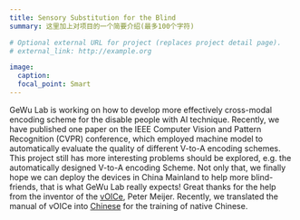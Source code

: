 ```yaml
---
title: Sensory Substitution for the Blind
summary: 这里加上对项目的一个简要介绍(最多100个字符)

# Optional external URL for project (replaces project detail page).
# external_link: http://example.org

image:
  caption:
  focal_point: Smart
---
```

GeWu Lab is working on how to develop more effectively cross-modal encoding scheme for the disable people with AI technique. Recently, we have published one paper <Listen to the Image> on the IEEE Computer Vision and Pattern Recognition (CVPR) conference, which employed machine model to automatically evaluate the quality of different V-to-A encoding schemes. This project still has more interesting problems should be explored, e.g. the automatically designed V-to-A encoding Scheme. Not only that, we finally hope we can deploy the devices in China Mainland to help more blind-friends, that is what GeWu Lab really expects! Great thanks for the help from the inventor of the [vOICe](https://www.seeingwithsound.com/), Peter Meijer. Recently, we translated the manual of vOICe into [Chinese](https://www.seeingwithsound.cn/manual/The_vOICe_%E5%9F%B9%E8%AE%AD%E6%89%8B%E5%86%8C_cn.htm) for the training of native Chinese.